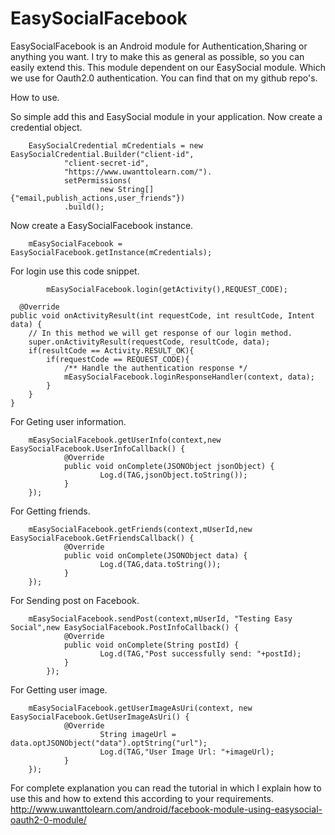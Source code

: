 EasySocialFacebook
==================
EasySocialFacebook is an Android module for Authentication,Sharing or anything you want. I try to make this as general as possible, so you can easily extend this. This module dependent on our EasySocial module. Which we use for Oauth2.0 authentication. You can find that on my github repo's.

How to use.

So simple add this and EasySocial module in your application. 
Now create a credential object.

        EasySocialCredential mCredentials = new EasySocialCredential.Builder("client-id",
                "client-secret-id",
                "https://www.uwanttolearn.com/").
                setPermissions(
                        new String[]{"email,publish_actions,user_friends"})
                .build();

Now create a EasySocialFacebook instance.

        mEasySocialFacebook = EasySocialFacebook.getInstance(mCredentials);

For login use this code snippet.

            mEasySocialFacebook.login(getActivity(),REQUEST_CODE);

      @Override
    public void onActivityResult(int requestCode, int resultCode, Intent data) {
        // In this method we will get response of our login method.
        super.onActivityResult(requestCode, resultCode, data);
        if(resultCode == Activity.RESULT_OK){
            if(requestCode == REQUEST_CODE){
                /** Handle the authentication response */
                mEasySocialFacebook.loginResponseHandler(context, data);
            }
        }
    }


For Geting user information.

        mEasySocialFacebook.getUserInfo(context,new EasySocialFacebook.UserInfoCallback() {
                @Override
                public void onComplete(JSONObject jsonObject) {
                        Log.d(TAG,jsonObject.toString());
                }
        });

For Getting friends.

        mEasySocialFacebook.getFriends(context,mUserId,new EasySocialFacebook.GetFriendsCallback() {
                @Override
                public void onComplete(JSONObject data) {
                        Log.d(TAG,data.toString());
                }
        });

For Sending post on Facebook.

        mEasySocialFacebook.sendPost(context,mUserId, "Testing Easy Social",new EasySocialFacebook.PostInfoCallback() {
                @Override
                public void onComplete(String postId) {
                        Log.d(TAG,"Post successfully send: "+postId);
                }
            });

For Getting user image.

        mEasySocialFacebook.getUserImageAsUri(context, new EasySocialFacebook.GetUserImageAsUri() {
                @Override
                        String imageUrl = data.optJSONObject("data").optString("url");
                        Log.d(TAG,"User Image Url: "+imageUrl);
                }
        });



For complete explanation you can read the tutorial in which I explain how to use this and how to extend this according to your requirements. http://www.uwanttolearn.com/android/facebook-module-using-easysocial-oauth2-0-module/
